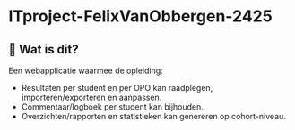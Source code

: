 # ITproject-FelixVanObbergen-2425
## 👀 Wat is dit?

Een webapplicatie waarmee de opleiding:
- Resultaten per student en per OPO kan raadplegen, importeren/exporteren en aanpassen.
- Commentaar/logboek per student kan bijhouden.
- Overzichten/rapporten en statistieken kan genereren op cohort-niveau.
